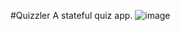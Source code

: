 #Quizzler
A stateful quiz app.
![image](https://user-images.githubusercontent.com/109033080/192145935-47de0cc4-6a02-4dd8-92ff-6878262c6c33.png)
